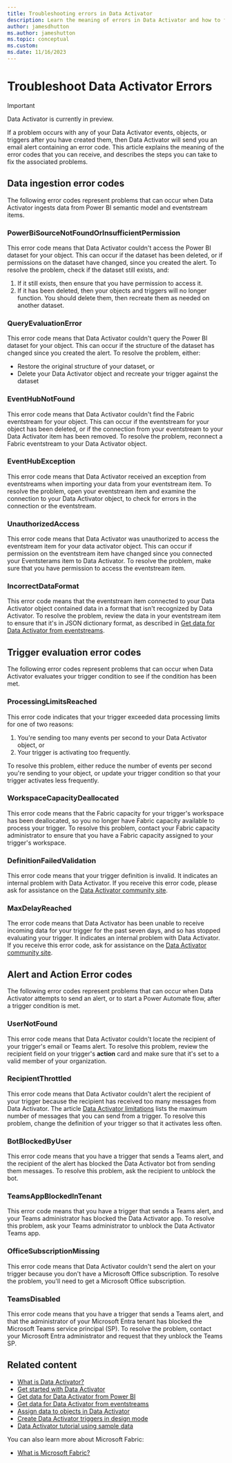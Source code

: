 ```yaml
---
title: Troubleshooting errors in Data Activator
description: Learn the meaning of errors in Data Activator and how to fix them
author: jamesdhutton
ms.author: jameshutton
ms.topic: conceptual
ms.custom: 
ms.date: 11/16/2023
---
```


# Troubleshoot Data Activator Errors

> [!IMPORTANT]
> Data Activator is currently in preview.

If a problem occurs with any of your Data Activator events, objects, or triggers after you have created them, then Data Activator will send you an email alert containing an error code. This article explains the meaning of the error codes that you can receive, and describes the steps you can take to fix the associated problems.

## Data ingestion error codes

The following error codes represent problems that can occur when Data Activator ingests data from Power BI semantic model and eventstream items.

### PowerBiSourceNotFoundOrInsufficientPermission

This error code means that Data Activator couldn't access the Power BI dataset for your object. This can occur if the dataset has been deleted, or if permissions on the dataset have changed, since you created the alert. To resolve the problem, check if the dataset still exists, and:
1. If it still exists, then ensure that you have permission  to access it.
1. If it has been deleted, then your objects and triggers will no longer function. You should delete them, then recreate them as needed on another dataset.

### QueryEvaluationError

This error code means that Data Activator couldn't query the Power BI dataset for your object. This can occur if the structure of the dataset has changed since you created the alert. To resolve the problem, either:
* Restore the original structure of your dataset, or
* Delete your Data Activator object and recreate your trigger against the dataset

### EventHubNotFound

This error code means that Data Activator couldn't find the Fabric eventstream for your object. This can occur if the eventstream for your object has been deleted, or if the connection from your eventstream to your Data Activator item has been removed. To resolve the problem, reconnect a Fabric eventstream to your Data Activator object.

### EventHubException

This error code means that Data Activator received an exception from eventstreams when importing your data from your eventstream item. To resolve the problem, open your eventstream item and examine the connection to your Data Activator object, to check for errors in the connection or the eventstream.

### UnauthorizedAccess

This error code means that Data Activator was unauthorized to access the eventstream item for your data activator object. This can occur if permission on the eventstream item have changed since you connected your Eventsterams item to Data Activator. To resolve the problem, make sure that you have permission to access the eventstream item.

### IncorrectDataFormat

This error code means that the eventstream item connected to your Data Activator object contained data in a format that isn't recognized by Data Activator. To resolve the problem, review the data in your eventstream item to ensure that it's in JSON dictionary format, as described in [Get data for Data Activator from eventstreams](data-activator-get-data-eventstreams.md).

## Trigger evaluation error codes

The following error codes represent problems that can occur when Data Activator evaluates your trigger condition to see if the condition has been met.

### ProcessingLimitsReached
This error code indicates that your trigger exceeded data processing limits for one of two reasons:
1. You're sending too many events per second to your Data Activator object, or
2. Your trigger is activating too frequently.

To resolve this problem, either reduce the number of events per second you're sending to your object, or update your trigger condition so that your trigger activates less frequently.

### WorkspaceCapacityDeallocated
This error code means that the Fabric capacity for your trigger's workspace has been deallocated, so you no longer have Fabric capacity available to process your trigger. To resolve this problem, contact your Fabric capacity administrator to ensure that you have a Fabric capacity assigned to your trigger's workspace.

### DefinitionFailedValidation
This error code means that your trigger definition is invalid. It indicates an internal problem with Data Activator. If you receive this error code, please ask for assistance on the [Data Activator community site](https://community.fabric.microsoft.com/t5/Data-Activator-forums/ct-p/dataactivator).

### MaxDelayReached
The error code means that Data Activator has been unable to receive incoming data for your trigger for the past seven days, and so has stopped evaluating your trigger. It indicates an internal problem with Data Activator. If you receive this error code, ask for assistance on the [Data Activator community site](https://community.fabric.microsoft.com/t5/Data-Activator-forums/ct-p/dataactivator).

## Alert and Action Error codes

The following error codes represent problems that can occur when Data Activator attempts to send an alert, or to start a Power Automate flow, after a trigger condition is met.

### UserNotFound

This error code means that Data Activator couldn't locate the recipient of your trigger's email or Teams alert. To resolve this problem, review the recipient field on your trigger's **action** card and make sure that it's set to a valid member of your organization.

### RecipientThrottled

This error code means that Data Activator couldn't alert the recipient of your trigger because the recipient has received too many messages from Data Activator. The article [Data Activator limitations](./data-activator-limitations.md) lists the maximum number of messages that you can send from a trigger. To resolve this problem, change the definition of your trigger so that it activates less often.

### BotBlockedByUser

This error code means that you have a trigger that sends a Teams alert, and the recipient of the alert has blocked the Data 
Activator bot from sending them messages. To resolve this problem, ask the recipient to unblock the bot.

### TeamsAppBlockedInTenant

This error code means that you have a trigger that sends a Teams alert, and your Teams administrator has blocked the Data Activator app. To resolve this problem, ask your Teams administrator to unblock the Data Activator Teams app.

### OfficeSubscriptionMissing

This error code means that Data Activator couldn't send the alert on your trigger because you don't have a Microsoft Office subscription. To resolve the problem, you'll need to get a Microsoft Office subscription.

### TeamsDisabled

This error code means that you have a trigger that sends a Teams alert, and that the administrator of your Microsoft Entra tenant has blocked the Microsoft Teams service principal (SP). To resolve the problem, contact your Microsoft Entra administrator and request that they unblock the Teams SP.


## Related content

* [What is Data Activator?](data-activator-introduction.md)
* [Get started with Data Activator](data-activator-get-started.md)
* [Get data for Data Activator from Power BI](data-activator-get-data-power-bi.md)
* [Get data for Data Activator from eventstreams](data-activator-get-data-eventstreams.md)
* [Assign data to objects in Data Activator](data-activator-assign-data-objects.md)
* [Create Data Activator triggers in design mode](data-activator-create-triggers-design-mode.md)
* [Data Activator tutorial using sample data](data-activator-tutorial.md)

You can also learn more about Microsoft Fabric:

* [What is Microsoft Fabric?](../get-started/microsoft-fabric-overview.md)
